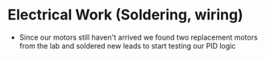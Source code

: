 # Electrical Work (Soldering, wiring)

- Since our motors still haven't arrived we found two replacement motors from the lab and soldered new leads to start testing our PID logic
